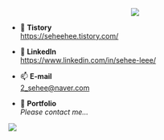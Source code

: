 
<p align='center'>
    <img src="https://capsule-render.vercel.app/api?type=waving&color=BEE4F4&height=200&width=350&section=header&text=Hi,%20I'm%20Sehee👀&fontSize=55&animation=fadeIn&fontAlignY=40&desc=I'm%20interested%20in%20User%20Experiences&descAlignY=60&descAlign=55&font=Freesentation-9Black"/>
</p>



- 🌱  **Tistory** <br>
      https://seheehee.tistory.com/
- 💬  **LinkedIn** <br>
      https://www.linkedin.com/in/sehee-leee/

- 📫   **E-mail**  <br>
        2_sehee@naver.com

- 🤖  **Portfolio**  <br>
      _Please contact me..._

![](https://github-profile-summary-cards.vercel.app/api/cards/profile-details?username=2-sehee&theme=nord_bright)
<!--nord_dark-->

<!--
<a href="s">
  <img src="https://github-readme-stats.vercel.app/api?username=2-sehee&theme=tokyonight&show_icons=true" width="42%" />
</a>
<a href="s"> 
  <img src="https://github-readme-stats.vercel.app/api/top-langs/?username=2-sehee&exclude_repo=dkssud8150.github.io&layout=compact&theme=tokyonight", width="46%" />
</a>

**2-sehee/2-sehee** is a ✨ _special_ ✨ repository because its `README.md` (this file) appears on your GitHub profile.

Here are some ideas to get you started:

- 🔭 I’m currently working on ...
- 🌱 I’m currently learning ...
- 👯 I’m looking to collaborate on ...
- 🤔 I’m looking for help with ...
- 💬 Ask me about ...
- 📫 How to reach me: ...
- 😄 Pronouns: ...
- ⚡ Fun fact: ...
-->
